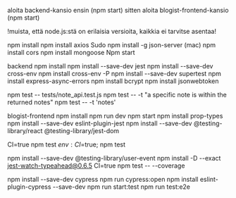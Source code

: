aloita backend-kansio ensin (npm start) sitten aloita blogist-frontend-kansio (npm start)

!muista, että node.js:stä on erilaisia ​​versioita, kaikkia ei tarvitse asentaa!


npm install
npm install axios
Sudo npm install -g json-server (mac)
npm install cors
npm install mongoose
Npm start


backend
npm install
npm install --save-dev jest
npm install --save-dev cross-env
npm install cross-env -P
npm install --save-dev supertest
npm install express-async-errors
npm install bcrypt
npm install jsonwebtoken

npm test -- tests/note_api.test.js
npm test -- -t "a specific note is within the returned notes"
npm test -- -t 'notes'

blogist-frontend
npm install
npm run dev
npm start
npm install prop-types
npm install --save-dev eslint-plugin-jest
npm install --save-dev @testing-library/react @testing-library/jest-dom

CI=true npm test
$env:CI=$true; npm test

npm install --save-dev @testing-library/user-event
npm install -D --exact jest-watch-typeahead@0.6.5
CI=true npm test -- --coverage

npm install --save-dev cypress
npm run cypress:open
npm install eslint-plugin-cypress --save-dev
npm run start:test
npm run test:e2e
